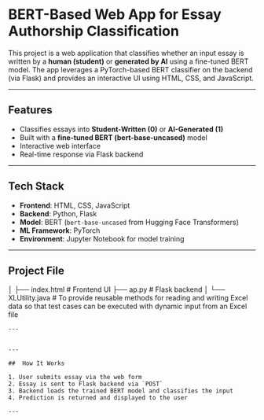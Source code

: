 # BERT-Based Web App for Essay Authorship Classification

This project is a web application that classifies whether an input essay is written by a **human (student)** or **generated by AI** using a fine-tuned BERT model. The app leverages a PyTorch-based BERT classifier on the backend (via Flask) and provides an interactive UI using HTML, CSS, and JavaScript.

---

## Features

- Classifies essays into **Student-Written (0)** or **AI-Generated (1)**
- Built with a **fine-tuned BERT (bert-base-uncased)** model
- Interactive web interface
- Real-time response via Flask backend

---

## Tech Stack

- **Frontend**: HTML, CSS, JavaScript
- **Backend**: Python, Flask
- **Model**: BERT (`bert-base-uncased` from Hugging Face Transformers)
- **ML Framework**: PyTorch
- **Environment**: Jupyter Notebook for model training

---

## Project File
│
├── index.html # Frontend UI
├── ap.py # Flask backend
│   └──  XLUtility.java      # To provide reusable methods for reading and writing Excel data so that test cases can be executed with dynamic input from an Excel file
```
---


---

##  How It Works

1. User submits essay via the web form
2. Essay is sent to Flask backend via `POST`
3. Backend loads the trained BERT model and classifies the input
4. Prediction is returned and displayed to the user

---



